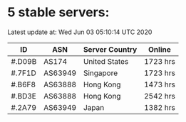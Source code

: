 # 5 stable servers:

Latest update at: Wed Jun 03 05:10:14 UTC 2020

| ID | ASN | Server Country | Online |
| -- | --- | -------------- | ------ |
| #.D09B | AS174 | United States | 1723 hrs |
| #.7F1D | AS63949 | Singapore | 1723 hrs |
| #.B6F8 | AS63888 | Hong Kong | 1473 hrs |
| #.BD3E | AS63888 | Hong Kong | 2542 hrs |
| #.2A79 | AS63949 | Japan | 1382 hrs |

